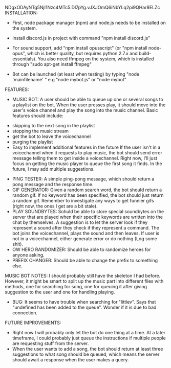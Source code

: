 NDgxODAyNTg5NjI1Nzc4MTc5.Dl7pYg.vJXJOmQ6iNbYLq2pi9QHar8ELZc
INSTALLATION:
* First, node package manager (npm) and node.js needs to be installed on the system.
* Install discord.js in project with command "npm install discord.js"
* For sound support, add "npm install opusscript" (or "npm install node-opus", which is
	better quality, but requires python 2.7.x and build-essentials). You also need
	ffmpeg on the system, which is installed through "sudo apt-get install ffmpeg"

* Bot can be launched (at least when testing) by typing "node 'mainfilename' "
	e.g "node mybot.js" or "node mybot"

FEATURES:
* MUSIC BOT: A user should be able to queue up one or several songs to a playlist on the bot.
When the user presses play, it should move into the user's voice channel and play the song into the music channel. Basic features should include:
 - skipping to the next song in the playlist
 - stopping the music stream
 - get the bot to leave the voicechannel
 - purging the playlist
 - Easy to implement additional features in the future
If the user isn't in a voicechannel when it requests to play music, the bot should send error message telling them to get inside a voicechannel.
Right now, I'll just focus on getting the music player to queue the first song it finds. In the future, I may add multiple suggestions.

* PING TESTER: A simple ping-pong message, which should return a pong message and the response time.
* GIF GENERATOR: Given a random search word, the bot should return a random gif. If no keyword has been specified, the bot should just return a random gif. Remember to investigate any ways to get funnier gifs (right now, the ones I get are a bit stale).
* PLAY SOUNDBYTES: Sohuld be able to store special soundbytes on the server that are played when their specific keywords are written into the chat by themselves. A suggestion is to let the server look if they represent a sound after they check if they represent a command. The bot joins the voicechannel, plays the sound and then leaves. If user is not in a voicechannel, either generate error or do nothing (Log some shit).
* OW HERO RANDOMIZER: Should be able to randomize heroes for anyone asking.
* PREFIX CHANGER: Should be able to change the prefix to something else.

MUSIC BOT NOTES:
I should probably still have the skeleton I had before. However, it might be smart to split up the music part into different files with methods, one for searching for song, one for queuing it after giving suggestion to the user and one for handling playing.
* BUG: It seems to have trouble when searching for "littlev". Says that "undefined has been added to the queue". Wonder if it is due to bad connection.


FUTURE IMPROVEMENTS:
- Right now I will probably only let the bot do one thing at a time. At a later timeframe, I could probably just queue the instructions if multiple people are requesting stuff from the server.
- When the user wants to add a song, the bot should return at least three suggestions to what song should be queued, which means the server should await a response when the user makes a query.
